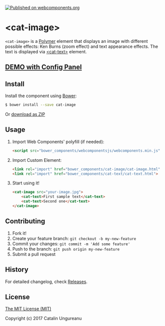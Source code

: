 [![Published on webcomponents.org](https://img.shields.io/badge/webcomponents.org-published-blue.svg)](https://beta.webcomponents.org/element/the-catalin/cat-image)

# &lt;cat-image&gt;

`<cat-image>` is a [Polymer](https://github.com/Polymer/polymer) element that displays an image with different possible effects: Ken Burns (zoom effect) and text appearance effects. The text is displayed via [&lt;cat-text&gt;](https://github.com/the-catalin/cat-text) element.

## [DEMO with Config Panel](http://webcomponents.online/cat-image/)

## Install

Install the component using [Bower](http://bower.io/):

```sh
$ bower install --save cat-image
```

Or [download as ZIP](https://github.com/the-catalin/cat-image/archive/master.zip)

## Usage

1. Import Web Components' polyfill (if needed):

    ```html
    <script src="bower_components/webcomponentsjs/webcomponents.min.js"></script>
    ```

2. Import Custom Element:

    ```html
    <link rel="import" href="bower_components/cat-image/cat-image.html">
    <link rel="import" href="bower_components/cat-text/cat-text.html">
    ```

3. Start using it!

	```html
	<cat-image src="your-image.jpg">
		<cat-text>First sample text</cat-text>
		<cat-text>Second one</cat-text>
	</cat-image>
	```

## Contributing

1. Fork it!
2. Create your feature branch: `git checkout -b my-new-feature`
3. Commit your changes: `git commit -m 'Add some feature'`
4. Push to the branch: `git push origin my-new-feature`
5. Submit a pull request

## History

For detailed changelog, check [Releases](https://github.com/the-catalin/cat-image/releases).

## License

[The MIT License (MIT)](https://opensource.org/licenses/MIT)

Copyright (c) 2017 Catalin Ungureanu